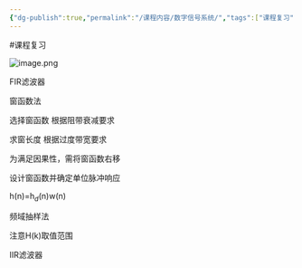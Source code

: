 ```yaml
---
{"dg-publish":true,"permalink":"/课程内容/数字信号系统/","tags":["课程复习"],"noteIcon":"","created":"2023-12-27T20:53:14.837+08:00","updated":"2023-12-28T17:47:11.447+08:00"}
---
```


#课程复习 

![image.png](https://cdn.jsdelivr.net/gh/Magic-cloak/Ming_Image/obsidian20231228174633.png)

FIR滤波器

窗函数法

选择窗函数 根据阻带衰减要求

求窗长度 根据过度带宽要求

为满足因果性，需将窗函数右移

设计窗函数并确定单位脉冲响应

h(n)=h$_d$(n)w(n)

频域抽样法

注意H(k)取值范围

IIR滤波器



